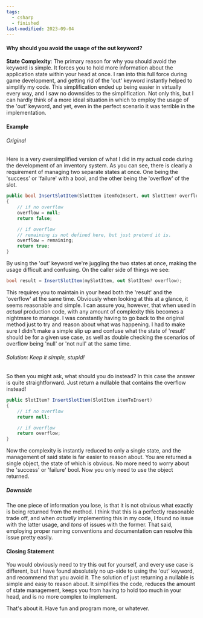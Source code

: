 ```yaml
---
tags:
  - csharp
  - finished
last-modified: 2023-09-04
---
```

#### Why should you avoid the usage of the out keyword?

**State Complexity**: The primary reason for why you should avoid the keyword is simple. It forces you to hold more information about the application state within your head at once. I ran into this full force during game development, and getting rid of the 'out' keyword instantly helped to simplify my code. This simplification ended up being easier in virtually every way, and I saw no downsides to the simplification. Not only this, but I can hardly think of a more ideal situation in which to employ the usage of the 'out' keyword, and yet, even in the perfect scenario it was terrible in the implementation.

[^1]: It is worth noting here, I'm mostly talking about the common practice that is implemented by using both an 'out' keyword paired with a return type of 'bool' to show the success state of the method. I haven't experimented much outside of this usage.
#### Example

###### Original

Here is a very oversimplified version of what I did in my actual code during the development of an inventory system. As you can see, there is clearly a requirement of managing two separate states at once. One being the 'success' or 'failure' with a bool, and the other being the 'overflow' of the slot.

```csharp
public bool InsertSlotItem(SlotItem itemToInsert, out SlotItem? overflow)
{
	// if no overflow
	overflow = null;
	return false;

	// if overflow
	// remaining is not defined here, but just pretend it is.
	overflow = remaining;
	return true;
}
```

[^2]: The "overflow" here is the remaining amount after attempting an insert. For example, you have an item called "wood" that is already in the slot with a value of 75. Assuming the max stack is 100 and you try to add 50 to said stack, the overflow would be 25.

By using the 'out' keyword we're juggling the two states at once, making the usage difficult and confusing. On the caller side of things we see:

```csharp
bool result = InsertSlotItem(mySlotItem, out SlotItem? overflow);
```

This requires you to maintain in your head both the 'result' and the 'overflow' at the same time. Obviously when looking at this at a glance, it seems reasonable and simple. I can assure you, however, that when used in *actual* production code, with any amount of complexity this becomes a nightmare to manage. I was constantly having to go back to the original method just to try and reason about what was happening. I had to make sure I didn't make a simple slip up and confuse what the state of 'result' should be for a given use case, as well as double checking the scenarios of overflow being 'null' or 'not null' at the same time.

###### Solution: Keep it simple, stupid!

So then you might ask, what should you do instead? In this case the answer is quite straightforward. Just return a nullable that contains the overflow instead!

```csharp
public SlotItem? InsertSlotItem(SlotItem itemToInsert)
{
	// if no overflow
	return null;

	// if overflow
	return overflow;
}
```

Now the complexity is instantly reduced to only a single state, and the management of said state is far easier to reason about. You are returned a single object, the state of which is obvious. No more need to worry about the 'success' or 'failure' bool. Now you only need to use the object returned.

##### Downside
The one piece of information you lose, is that it is not obvious what exactly is being returned from the method. I think that this is a perfectly reasonable trade off, and when *actually* implementing this in my code, I found no issue with the latter usage, and _tons_ of issues with the former. That said, employing proper naming conventions and documentation can resolve this issue pretty easily.

#### Closing Statement

You would obviously need to try this out for yourself, and every use case is different, but I have found absolutely no up-side to using the 'out' keyword, and recommend that you avoid it. The solution of just returning a nullable is simple and easy to reason about. It simplifies the code, reduces the amount of state management, keeps you from having to hold too much in your head, and is no more complex to implement. 

That's about it. Have fun and program more, or whatever.